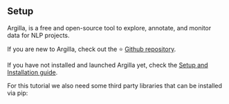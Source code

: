 ## Setup

Argilla, is a free and open-source tool to explore, annotate, and monitor data for NLP projects.

If you are new to Argilla, check out the ⭐ [Github repository](https://github.com/argilla/argilla).

If you have not installed and launched Argilla yet, check the [Setup and Installation guide](../../getting_started/setup&installation.rst).

For this tutorial we also need some third party libraries that can be installed via pip: